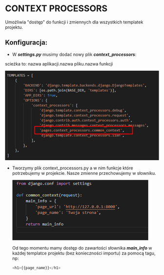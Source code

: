 # CONTEXT PROCESSORS

 Umożliwia "dostęp" do funkcji i zmiennych dla wszystkich templatek projektu.

 ## Konfiguracja:

- W ***settings.py*** musimy dodać nowy plik ***context_processors***:

 scieżka to: nazwa aplikacji.nazwa pliku.nazwa funkcji

 ![Dodanie context_processors](images/context_processors_settings.png)

- Tworzymy plik context_processors.py a w nim funkcje które potrzebujemy w projekcie. Nasze zmienne przechowujemy w słowniku. 

  ![context_processors_plik](images/context_processors.png)

  Od tego momentu mamy dostęp do zawartości słownika ***main_info*** w każdej templatce projektu (bez konieczności importu) za pomocą tagu, np:
   ```python
   <h1>{{page_name}}</h1>
   ```